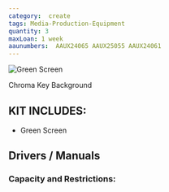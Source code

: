 ```yaml
---
category:  create
tags: Media-Production-Equipment
quantity: 3
maxLoan: 1 week
aaunumbers:  AAUX24065 AAUX25055 AAUX24061
---
```

![Green Screen](https://www.terralec.co.uk/Portals/54/product/images/164804_GREENSCREEN1.jpg)

Chroma Key Background
## KIT INCLUDES:
-  Green Screen

## Drivers / Manuals
[]()



### Capacity and Restrictions:
